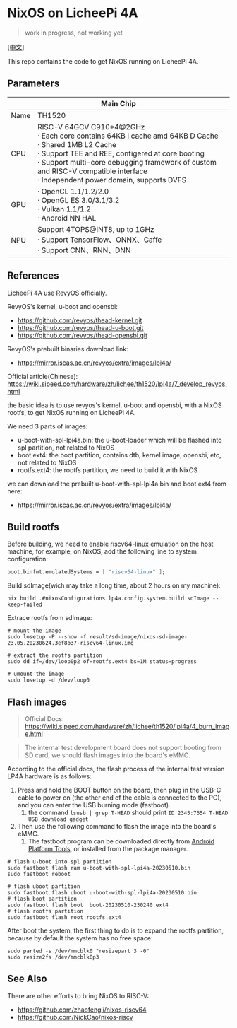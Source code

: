 # NixOS on LicheePi 4A

> work in progress, not working yet

[[中文]](./README.zh.md)

This repo contains the code to get NixOS running on LicheePi 4A.

## Parameters

<table>
<thead>
<tr>
  <th colspan=2>Main Chip</th>
</tr>
</thead>
<tbody>
<tr>
  <td>Name</td>
  <td>TH1520</td>
</tr>
<tr>
  <td>CPU</td>
  <td>
    RISC-V 64GCV C910*4@2GHz <br>
    · Each core contains 64KB I cache amd 64KB D Cache <br>
    · Shared 1MB L2 Cache <br>
    · Support TEE and REE, configered at core booting<br>
    · Support multi-core debugging framework of custom and RISC-V compatible interface<br>
    · Independent power domain, supports DVFS
  </td>
</tr>
<tr>
  <td>GPU</td>
  <td>
    · OpenCL 1.1/1.2/2.0<br>
    · OpenGL ES 3.0/3.1/3.2<br>
    · Vulkan 1.1/1.2<br>
    · Android NN HAL
  </td>
</tr>
<tr>
  <td>NPU</td>
  <td>
    Support 4TOPS@INT8, up to 1GHz <br>
    · Support TensorFlow、ONNX、Caffe <br>
    · Support CNN、RNN、DNN
  </td>
</tr>
</tbody>
</table>

## References

LicheePi 4A use RevyOS officially.

RevyOS's kernel, u-boot and opensbi:

- https://github.com/revyos/thead-kernel.git
- https://github.com/revyos/thead-u-boot.git
- https://github.com/revyos/thead-opensbi.git

RevyOS's prebuilt binaries download link:

- https://mirror.iscas.ac.cn/revyos/extra/images/lpi4a/

Official article(Chinese): https://wiki.sipeed.com/hardware/zh/lichee/th1520/lpi4a/7_develop_revyos.html

the basic idea is to use revyos's kernel, u-boot and opensbi, with a NixOS rootfs, to get NixOS running on LicheePi 4A.

We need 3 parts of images:

- u-boot-with-spl-lpi4a.bin: the u-boot-loader which will be flashed into spl partition, not related to NixOS
- boot.ext4: the boot partition, contains dtb, kernel image, opensbi, etc, not related to NixOS
- rootfs.ext4: the rootfs partition, we need to build it with NixOS

we can download the prebuilt u-boot-with-spl-lpi4a.bin and boot.ext4 from here:

- https://mirror.iscas.ac.cn/revyos/extra/images/lpi4a/

## Build rootfs

Before building, we need to enable riscv64-linux emulation on the host machine, for example, on NixOS, add the following line to system configuration:

```nix
boot.binfmt.emulatedSystems = [ "riscv64-linux" ];
```

Build sdImage(wich may take a long time, about 2 hours on my machine):

```shell
nix build .#nixosConfigurations.lp4a.config.system.build.sdImage --keep-failed
```

Extrace rootfs from sdImage:

```shell
# mount the image
sudo losetup -P --show -f result/sd-image/nixos-sd-image-23.05.20230624.3ef8b37-riscv64-linux.img

# extract the rootfs partition
sudo dd if=/dev/loop0p2 of=rootfs.ext4 bs=1M status=progress

# umount the image
sudo losetup -d /dev/loop0
```

## Flash images

> Official Docs: https://wiki.sipeed.com/hardware/zh/lichee/th1520/lpi4a/4_burn_image.html

> The internal test development board does not support booting from SD card, we should flash images into the board's eMMC.

According to the official docs, the flash process of the internal test version LP4A hardware is as follows:

1. Press and hold the BOOT button on the board, then plug in the USB-C cable to power on (the other end of the cable is connected to the PC), and you can enter the USB burning mode (fastboot).
   1. the command `lsusb | grep T-HEAD` should print `ID 2345:7654 T-HEAD USB download gadget`
2. Then use the following command to flash the image into the board's eMMC.
   1. The fastboot program can be downloaded directly from [Android Platform Tools](https://developer.android.com/tools/releases/platform-tools), or installed from the package manager.

```shell
# flash u-boot into spl partition
sudo fastboot flash ram u-boot-with-spl-lpi4a-20230510.bin
sudo fastboot reboot

# flash uboot partition
sudo fastboot flash uboot u-boot-with-spl-lpi4a-20230510.bin
# flash boot partition
sudo fastboot flash boot  boot-20230510-230240.ext4
# flash rootfs partition
sudo fastboot flash root rootfs.ext4
```

After boot the system, the first thing to do is to expand the rootfs partition, because by default the system has no free space:

```shell
sudo parted -s /dev/mmcblk0 "resizepart 3 -0"
sudo resize2fs /dev/mmcblk0p3
```

## See Also

There are other efforts to bring NixOS to RISC-V:

- https://github.com/zhaofengli/nixos-riscv64
- https://github.com/NickCao/nixos-riscv
